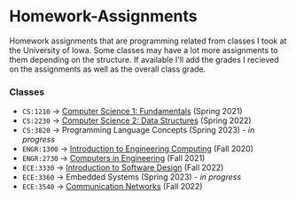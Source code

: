 # Homework-Assignments

Homework assignments that are programming related from classes I took at the University of Iowa. 
Some classes may have a lot more assignments to them depending on the structure.
If available I'll add the grades I recieved on the assignments as well as the overall class grade.

### Classes
 - `CS:1210` -> [Computer Science 1: Fundamentals](https://github.com/BranCann15/Homework-Assignments/tree/main/Computer-Science-1) (Spring 2021)
 - `CS:2230` -> [Computer Science 2: Data Structures](https://github.com/BranCann15/Homework-Assignments/tree/main/Computer-Science-2) (Spring 2022)
 - `CS:3820` -> Programming Language Concepts (Spring 2023) - *in progress*
 - `ENGR:1300` -> [Introduction to Engineering Computing](https://github.com/BranCann15/Homework-Assignments/tree/main/Introduction-to-Engineering-Computing) (Fall 2020)
 - `ENGR:2730` -> [Computers in Engineering](https://github.com/BranCann15/Homework-Assignments/tree/main/Computers-In-Engineering) (Fall 2021)
 - `ECE:3330` -> [Introduction to Software Design](https://github.com/BranCann15/Homework-Assignments/tree/main/Software%20Design) (Fall 2022)
 - `ECE:3360` -> Embedded Systems (Spring 2023) - *in progress*
 - `ECE:3540` -> [Communication Networks](https://github.com/BranCann15/Homework-Assignments/tree/main/Communication%20Networks) (Fall 2022)
